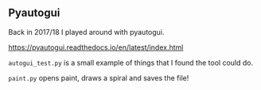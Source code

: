 ## Pyautogui

Back in 2017/18 I played around with pyautogui.

https://pyautogui.readthedocs.io/en/latest/index.html

`autogui_test.py` is a small example of things that I found the tool could do.

`paint.py` opens paint, draws a spiral and saves the file!